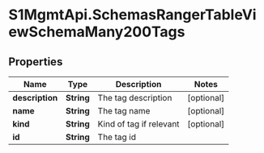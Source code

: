 # S1MgmtApi.SchemasRangerTableViewSchemaMany200Tags

## Properties
Name | Type | Description | Notes
------------ | ------------- | ------------- | -------------
**description** | **String** | The tag description | [optional] 
**name** | **String** | The tag name | [optional] 
**kind** | **String** | Kind of tag if relevant | [optional] 
**id** | **String** | The tag id | 


